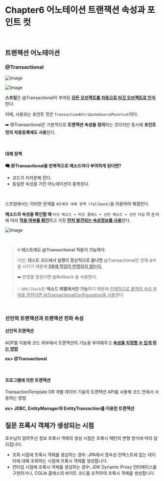 # Chapter6 어노테이션 트랜잭션 속성과 포인트 컷

<br>

## 트랜잭션 어노테이션

### @Transactional 

![Image](https://github.com/user-attachments/assets/d7ea5641-824e-474c-88ce-7e48f0e493e0)

![Image](https://github.com/user-attachments/assets/64f24a52-3358-4a8f-b8de-21840ef6aef4)

**스프링**은 @Transactional이 부여된 <ins>**모든 오브젝트를 자동으로 타깃 오브젝트로 인식**</ins>한다. 

이때, 사용되는 포인트 컷은 `TransactionAttributeSourcePointcut`이다. 

➡️ @Transactional은 기본적으로 **트랜잭션 속성을 정의**하는 것이지만 동시에 **포인트컷의 자동등록에도 사용**된다.  

<br>

#### 대체 정책 

**🗨️ @Transactional을 반복적으로 매소드마다 부여하게 된다면?**

- 코드가 지저분해 진다. 
- 동일한 속성을 가진 어노테이션이 중복된다.

<br>

스프링에서는 이러한 문제를 `4단계의 대체 정책 (fallback)`을 이용하여 해결한다. 

**메소드의 속성을 확인할 때** `타깃 메소드 ➡️ 타깃 클래스 ➡️ 선언 메소드 ➡️ 선언 타입` 의 순서에 따라 <ins>**적용 여부를 확인**</ins>하고 가장 <ins>**먼저 발견되는 속성정보를 사용**</ins>한다. 

![Image](https://github.com/user-attachments/assets/cd05b239-9ddb-4a2d-936b-54f0917f351f)


<br>

> **💡 테스트에도 @Transactional 적용이 가능하다.** 
> 
> 다만, **테스트 코드에서 실행이 정상적으로 끝나면** @Transactional은 강제 `롤백`을 시키기 때문에 <ins>**DB에 작업이 반영되지 않는다.**</ins>
> 
> ➡️ 반영을 원한다면 @Rollback 을 사용한다. 


> 💡 `@Rollback`은 **메소드 레벨에서만 가능**하기 때문에 <ins>전체적으로 롤백의 속성 부여를 원한다면 @TransactionalConfiguration을 사용</ins>한다. 


<br>

### 선언적 트랜잭션과 트랜잭션 전파 속성

#### 선언적 트랜잭션
AOP를 이용해 코드 외부에서 트랜잭션의 기능을 부여해주고 <ins>**속성을 지정할 수 있게 하는 방법**</ins>

**ex> @Transactional** 

<br>

#### 프로그램에 의한 트랜잭션
TransactionTemplate OR 개별 데이터 기술의 트랜잭션 API를 사용해 코드 안에서 사용하는 방법

**ex> JDBC, EntityManager와 EntityTransaction를 이용한 트랜잭션**


## 질문 프록시 객체가 생성되는 시점

호수님이 알려주신 정보
프록시 객체의 생성 시점은 프록시 패턴의 변형 방식에 따라 달라집니다.
- 조회 시점에 프록시 객체를 생성하는 경우: JPA에서 영속성 컨텍스트에 없는 데이터에 대해 조회하는 시점에 프록시 객체를 생성합니다.
- 런타임 시점에 프록시 객체를 생성하는 경우: JDK Dynamic Proxy 인터페이스를 구현하거나, CGLib 클래스의 바이트 코드를 조작하여 프록시 객체를 생성합니다